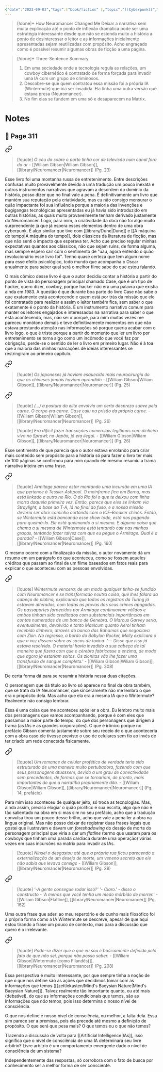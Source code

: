 ```yaml
---
{"date":"2023-09-03","tags":["book/fiction" ],"topic":"[[Cyberpunk]]","start":"2022-08-01","finish":"2023-03-04","author":"[[Wiliam Gibson]]","year":"1983","sr-due":"2023-12-29","sr-interval":1,"sr-ease":210,"publish":true,"PassFrontmatter":true}
---
```


>[!done]+ How Neuromancer Changed Me
>Deixar a narrativa sem muita explicação até o ponto de inflexão dramática pode ser uma estratégia interessante desde que não se estenda muito a história a ponto de desinteressar o leitor e as informações inicialmente apresentadas sejam reutilizadas com propósito. Acho engraçado como é possível resumir algumas obras de ficção a uma página.

>[!done]+ Three-Sentence Summary 
>1. Em uma sociedade onde a tecnologia regula as relações, um cowboy cibernético é contratado de forma forçada para invadir uma IA com um grupo de criminosos. 
>2. Descobre-se que quem contratou essa missão foi a própria IA (Wintermute) que iria ser invadida. Ela tinha uma outra versão que estava presa (Neuromancer).
>3. No fim elas se fundem em uma só e desaparecem na Matrix.

# Notes

## 🔖 Page 311


<div class="transclusion internal-embed is-loaded"><a class="markdown-embed-link" href="/library/O-Ceu-do-Sprawl" aria-label="Open link"><svg xmlns="http://www.w3.org/2000/svg" width="24" height="24" viewBox="0 0 24 24" fill="none" stroke="currentColor" stroke-width="2" stroke-linecap="round" stroke-linejoin="round" class="svg-icon lucide-link"><path d="M10 13a5 5 0 0 0 7.54.54l3-3a5 5 0 0 0-7.07-7.07l-1.72 1.71"></path><path d="M14 11a5 5 0 0 0-7.54-.54l-3 3a5 5 0 0 0 7.07 7.07l1.71-1.71"></path></svg></a><div class="markdown-embed">




> [!quote] *O céu do sobre o porto tinha cor de televisão num canal fora do ar*
> \- [[Wiliam Gibson\|Wiliam Gibson]], [[library/Neuromancer\|Neuromancer]] (Pg. 23)


</div></div>


Esse livro foi uma montanha russa de entretenimento. Entre descrições confusas muito provavelmente devido a uma tradução um pouco inexata e outros instrumentos narrativos que agravam a desordem do domínio da história, posso dizer que no final vale a pena. É definitivamente um livro que mantém sua reputação pela criatividade, mas eu não consigo mensurar o quão impactante foi sua influência porque a maioria das invenções e bugigangas tecnológicas apresentadas eu já havia sido introduzido em outras histórias, as quais muito provavelmente tenham derivado justamente do Neuromancer. Logo, para mim, a criatividade da obra não foi algo muito surpreendente já que já espera esses elementos dentro de uma obra cyberpunk. É algo similar que tive com [[library/Dune\|Dune]] e [[A máquina do tempo\|A máquina do tempo]], dois clássicos da literatura de ficção, mas que não senti o impacto que esperava ter. Acho que preciso regular minhas expectativas quantos aos clássicos, não que sejam ruins, de forma alguma, mas sempre espero sair com o sentimento de "uau, agora entendo o quão revolucionário esse livro foi". Tenho quase certeza que tem algum nome para esse efeito psicológico, todo mundo que acompanha o Oscar anualmente para saber qual será o melhor filme sabe do que estou falando. 

O mais cômico desse livro é que o autor decidiu contar a história a partir do ponto de vista do personagem principal chamado Case, que é um tipo de hacker, quero dizer, cowboy, porque hacker não era uma palavra que existia ainda em 1983. A questão é que durante boa parte do livro Case não sabe o que exatamente está acontecendo e quem está por trás da missão que ele foi contratado para realizar e assim o leitor também fica, sem saber o que exatamente é o ponto da história. É um instrumento narrativo comum para manter os leitores engajados e interessados na narrativa para saber o que está acontecendo, mas, não sei o porquê, para mim muitas vezes me pareceu monótono demais e teve definitivamente momentos em que não estava prestando atenção nas informações só porque queria acabar com o livro logo, o que é triste porque a partir do momento que ler um livro por entretenimento se torna algo como um incômodo que você faz por obrigação, perde-se o sentido de ler o livro em primeiro lugar. Não é à toa que a maioria das minhas marcações de ideias interessantes se restringiram ao primeiro capítulo.


<div class="transclusion internal-embed is-loaded"><a class="markdown-embed-link" href="/library/Gibson-sobre-a-conhecimento-de-neurocirurgia-de-japoneses-e-chineses" aria-label="Open link"><svg xmlns="http://www.w3.org/2000/svg" width="24" height="24" viewBox="0 0 24 24" fill="none" stroke="currentColor" stroke-width="2" stroke-linecap="round" stroke-linejoin="round" class="svg-icon lucide-link"><path d="M10 13a5 5 0 0 0 7.54.54l3-3a5 5 0 0 0-7.07-7.07l-1.72 1.71"></path><path d="M14 11a5 5 0 0 0-7.54-.54l-3 3a5 5 0 0 0 7.07 7.07l1.71-1.71"></path></svg></a><div class="markdown-embed">




> [!quote] *Os japoneses já haviam esquecido mais neurocirurgia do que os chineses jamais haviam aprendido*
> \- [[Wiliam Gibson\|Wiliam Gibson]], [[library/Neuromancer\|Neuromancer]] (Pg. 25)


</div></div>



<div class="transclusion internal-embed is-loaded"><a class="markdown-embed-link" href="/library/Gibson-e-transumanismo-em-Neuromancer" aria-label="Open link"><svg xmlns="http://www.w3.org/2000/svg" width="24" height="24" viewBox="0 0 24 24" fill="none" stroke="currentColor" stroke-width="2" stroke-linecap="round" stroke-linejoin="round" class="svg-icon lucide-link"><path d="M10 13a5 5 0 0 0 7.54.54l3-3a5 5 0 0 0-7.07-7.07l-1.72 1.71"></path><path d="M14 11a5 5 0 0 0-7.54-.54l-3 3a5 5 0 0 0 7.07 7.07l1.71-1.71"></path></svg></a><div class="markdown-embed">




> [!quote] *(...) a postura da elite envolvia um certo desprezo suave pela carne. O corpo era carne. Case caiu na prisão da própria carne.*
> \- [[Wiliam Gibson\|Wiliam Gibson]], [[library/Neuromancer\|Neuromancer]] (Pg. 26)


</div></div>



<div class="transclusion internal-embed is-loaded"><div class="markdown-embed">




>[!quote] *Era difícil fazer transações comerciais legítimas com dinheiro vivo no Sprawl; no Japão, já era ilegal.*
> \- [[Wiliam Gibson\|Wiliam Gibson]], [[library/Neuromancer\|Neuromancer]] (Pg. 26)


</div></div>


Esse sentimento de que parecia que o autor estava enrolando para criar mais conteúdo sem propósito para a história só para fazer o livro ter mais de 100 páginas se confirmou para mim quando ele mesmo resumiu a trama narrativa inteira em uma frase.


<div class="transclusion internal-embed is-loaded"><a class="markdown-embed-link" href="/library/Case-deduz-o-plano-de-Armitage" aria-label="Open link"><svg xmlns="http://www.w3.org/2000/svg" width="24" height="24" viewBox="0 0 24 24" fill="none" stroke="currentColor" stroke-width="2" stroke-linecap="round" stroke-linejoin="round" class="svg-icon lucide-link"><path d="M10 13a5 5 0 0 0 7.54.54l3-3a5 5 0 0 0-7.07-7.07l-1.72 1.71"></path><path d="M14 11a5 5 0 0 0-7.54-.54l-3 3a5 5 0 0 0 7.07 7.07l1.71-1.71"></path></svg></a><div class="markdown-embed">




> [!quote] *Armitage parece estar montando uma incursão em uma IA que pertence à Tessier-Ashpool. O mainframe fica em Berna, mas está linkado a outro no Rio. O do Rio foi o que te deixou com linha morta daquela primeira vez. Então, parece que eles se linkam via Straylight, a base da T-A, lá no final do fuso, e a nossa missão deveria ser abrir caminho cortando com o ICE-Breaker chinês. Então, se Wintermute está bancando esse show todo, está nos pagando para queimá-lo. Ele está queimando a si mesmo. E alguma coisa que chama a si mesma de Wintermute está tentando cair nas minhas graças, tentando fazer talvez com que eu pegue o Armitage. Qual é a parada?*
> \- [[Wiliam Gibson\|Case]], [[library/Neuromancer\|Neuromancer]] (Pg. 160)


</div></div>
 
O mesmo ocorre com a finalização da missão, o autor novamente dá um resumo em um parágrafo do que aconteceu, como se fossem aqueles créditos que passam ao final de um filme baseados em fatos reais para explicar o que aconteceu com as pessoas envolvidas.


<div class="transclusion internal-embed is-loaded"><a class="markdown-embed-link" href="/library/Gibson-explica-que-fim-teve-cada-personagem" aria-label="Open link"><svg xmlns="http://www.w3.org/2000/svg" width="24" height="24" viewBox="0 0 24 24" fill="none" stroke="currentColor" stroke-width="2" stroke-linecap="round" stroke-linejoin="round" class="svg-icon lucide-link"><path d="M10 13a5 5 0 0 0 7.54.54l3-3a5 5 0 0 0-7.07-7.07l-1.72 1.71"></path><path d="M14 11a5 5 0 0 0-7.54-.54l-3 3a5 5 0 0 0 7.07 7.07l1.71-1.71"></path></svg></a><div class="markdown-embed">




> [!quote] *Wintermute vencera; de um modo qualquer tinha-se fundido com Neuromancer e se transformado noutra coisa, que lhes falara da cabeça de platina, explicando que todos os registros da Turing já estavam alterados, com todas as provas dos seus crimes apagadas. Os passaportes fornecidos por Armitage continuavam válidos e ambos tinham sido creditados com substanciais importâncias em contas numeradas de um banco de Genebra. O Marcus Garvey seria, eventualmente, devolvido e tanto Maelcum quanto Aerol tinham recebido dinheiro, através do banco das Bahamas que negociava com Zion. No regresso, a bordo do Babylon Rocker, Molly explicara o que a voz dissera sobre os sacos de toxina. '— Disse que isso já estava resolvido. O material havia invadido a sua cabeça de tal maneira que fizera com que o cérebro fabricasse a enzima, de modo que agora já estariam soltos. Os zionitas vão lhe fazer uma transfusão de sangue completa.'*
> \- [[Wiliam Gibson\|Wiliam Gibson]], [[library/Neuromancer\|Neuromancer]] (Pg. 308)


</div></div>

De certa forma dá para se resumir a história nessa duas citações. 

O personagem que dá título ao livro só aparece no final da obra também, que se trata da IA Neuromancer, que sinceramente não me lembro o que era o propósito dela. Mas acho que ela era a mesma IA que o Wintermute? Realmente não consigo lembrar.

Essa é uma coisa que me aconteceu após ler a obra. Eu lembro muito mais dos personagens que vamos acompanhando, porque é com eles que passamos a maior parte do tempo, do que dos personagens que dirigem a trama (as IAs e as grandes corporações). O que é irônico porque no prefácio Gibson comenta justamente sobre seu receio de o que aconteceria com a obra caso ele tivesse previsto o uso de celulares sem fio ao invés de ter criado um rede conectada fisicamente. 


<div class="transclusion internal-embed is-loaded"><a class="markdown-embed-link" href="/library/Gibson-sobre-celulares-sem-fio-em-Neuromancer" aria-label="Open link"><svg xmlns="http://www.w3.org/2000/svg" width="24" height="24" viewBox="0 0 24 24" fill="none" stroke="currentColor" stroke-width="2" stroke-linecap="round" stroke-linejoin="round" class="svg-icon lucide-link"><path d="M10 13a5 5 0 0 0 7.54.54l3-3a5 5 0 0 0-7.07-7.07l-1.72 1.71"></path><path d="M14 11a5 5 0 0 0-7.54-.54l-3 3a5 5 0 0 0 7.07 7.07l1.71-1.71"></path></svg></a><div class="markdown-embed">




> [!quote] *Um romance de celular profético de verdade teria sido estruturado de uma maneira muito pertubadora, fazendo com que seus personagens atuassem, devido a um grau de conectividade sem precedentes, de formas que se tornariam, de pronto, mais importantes do que a narratiba propriamente dita.*
> \- [[Wiliam Gibson\|Wiliam Gibson]], [[library/Neuromancer\|Neuromancer]] (Pg. 14, prefácio)


</div></div>

Para mim isso aconteceu de qualquer jeito, só troca as tecnologias. Mas, ainda assim, preciso elogiar o quão prolífico é sua escrita, algo que não é tão salientado na obra em si mas sim no seu prefácio, acho que a tradução convulsa tirou um pouco desse brilho, acho que vale a pena ler a obra na língua original. Mas não posso deixar de registrar duas frases legais que gostei que ilustravam e davam um *foreshadowing* do desejo de morte do personagem principal que viria a dar um *flatline* (termo que usaram para os cowboys que tinham uma parada cardíaca durante uma operação) várias vezes em suas incursões na matrix para invadir as IAs.


<div class="transclusion internal-embed is-loaded"><div class="markdown-embed">




> [!quote] *Ninsei o desgastou até que a própria rua ficou parecendo a externalização de um desejo de morte, um veneno secreto que ele não sabia que levava consigo*
> \- [[Wiliam Gibson]], [[library/Neuromancer\|Neuromancer]] (Pg. 28)



</div></div>



<div class="transclusion internal-embed is-loaded"><a class="markdown-embed-link" href="/library/Um-medo-morbido-de-morrer" aria-label="Open link"><svg xmlns="http://www.w3.org/2000/svg" width="24" height="24" viewBox="0 0 24 24" fill="none" stroke="currentColor" stroke-width="2" stroke-linecap="round" stroke-linejoin="round" class="svg-icon lucide-link"><path d="M10 13a5 5 0 0 0 7.54.54l3-3a5 5 0 0 0-7.07-7.07l-1.72 1.71"></path><path d="M14 11a5 5 0 0 0-7.54-.54l-3 3a5 5 0 0 0 7.07 7.07l1.71-1.71"></path></svg></a><div class="markdown-embed">




> [!quote] *'-A gente consegue rodar isso?' '- Claro.' - disso o constructo - 'A menos que você tenha um medo mórbido de morrer.'*
> \- [[Wiliam Gibson\|Flatline]], [[library/Neuromancer\|Neuromancer]] (Pg. 162)


</div></div>

Uma outra frase que aderi ao meu repertório e de cunho mais filosófico foi a própria forma como a IA Wintermute se descreve, apesar de que aqui estou tirando a frase um pouco de contexto, mas para a discussão que quero é o irrelevante. 


<div class="transclusion internal-embed is-loaded"><a class="markdown-embed-link" href="/library/Wintermute-se-define" aria-label="Open link"><svg xmlns="http://www.w3.org/2000/svg" width="24" height="24" viewBox="0 0 24 24" fill="none" stroke="currentColor" stroke-width="2" stroke-linecap="round" stroke-linejoin="round" class="svg-icon lucide-link"><path d="M10 13a5 5 0 0 0 7.54.54l3-3a5 5 0 0 0-7.07-7.07l-1.72 1.71"></path><path d="M14 11a5 5 0 0 0-7.54-.54l-3 3a5 5 0 0 0 7.07 7.07l1.71-1.71"></path></svg></a><div class="markdown-embed">




> [!quote] *Pode-se dizer que o que eu sou é basicamente definido pelo fato de que não sei, porque não posso saber.*
> \- [[Wiliam Gibson\|Wintermute (como Filandês)]], [[library/Neuromancer\|Neuromancer]] (Pg. 208)


</div></div>

Essa perspectiva é muito interessante, por que sempre tinha a noção de que o que nos define são as ações que decidimos tomar com as informações que temos ([[zettlekasten/Mind's Baeysian Nature\|Mind's Baeysian Nature]]). Talvez realmente tão importante quanto, ou até mais (debatível), do que as informações condicionais que temos, são as informações que *não* temos, pois isso determina o nosso nível de consciência.

O que nos define é nosso nível de consciência, ou melhor, a falta dela. Essa sim parece ser a premissa, pois ela precede até mesmo a definição de propósito. O que será que pesa mais? O que temos ou o que não temos?

Trazendo a discussão de volta para [[Artificial Intelligence\|IAs]], isso significa que o nível de consciência de uma IA determinará seu livre arbítrio? Livre arbítrio é um comportamento emergente dado o nível de consciência de um sistema?

Independentemente das respostas, só corrobora com o fato de busca por conhecimento ser a melhor forma de ser consciente. 
 

 
 
